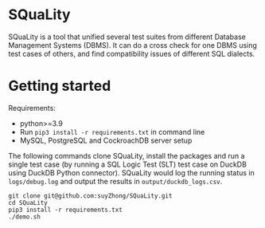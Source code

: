 # SQuaLity

SQuaLity is a tool that unified several test suites from different Database Management Systems (DBMS). It can do a cross check for one DBMS using test cases of others, and find compatibility issues of different SQL dialects.

# Getting started

Requirements:

- python>=3.9
- Run `pip3 install -r requirements.txt` in command line
- MySQL, PostgreSQL and CockroachDB server setup

The following commands clone SQuaLity, install the packages and run a single test case (by running a SQL Logic Test (SLT) test case on DuckDB using DuckDB Python connector). SQuaLity would log the running status in `logs/debug.log` and output the results in `output/duckdb_logs.csv`.

```shell
git clone git@github.com:suyZhong/SQuaLity.git
cd SQuaLity
pip3 install -r requirements.txt
./demo.sh
```

